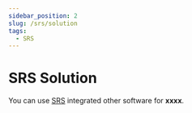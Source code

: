 ```yaml
---
sidebar_position: 2
slug: /srs/solution
tags:
  - SRS
---
```


# SRS Solution

You can use [SRS](https://www.jenkins.io/solutions/) integrated other software for **xxxx**.
